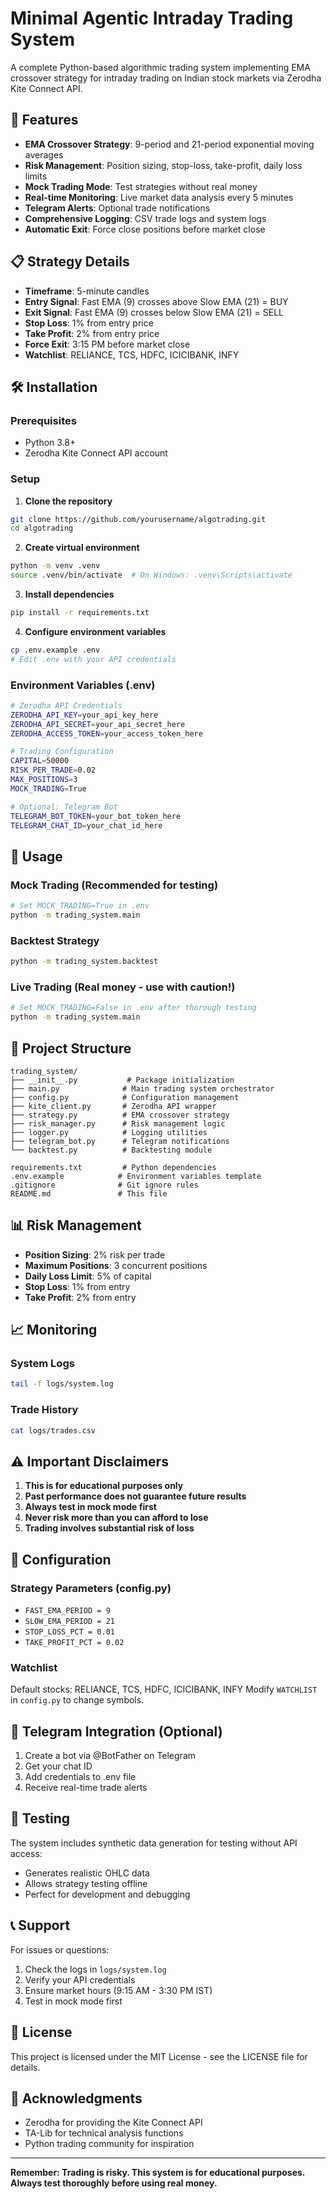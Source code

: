 # Minimal Agentic Intraday Trading System

A complete Python-based algorithmic trading system implementing EMA crossover strategy for intraday trading on Indian stock markets via Zerodha Kite Connect API.

## 🚀 Features

- **EMA Crossover Strategy**: 9-period and 21-period exponential moving averages
- **Risk Management**: Position sizing, stop-loss, take-profit, daily loss limits
- **Mock Trading Mode**: Test strategies without real money
- **Real-time Monitoring**: Live market data analysis every 5 minutes
- **Telegram Alerts**: Optional trade notifications
- **Comprehensive Logging**: CSV trade logs and system logs
- **Automatic Exit**: Force close positions before market close

## 📋 Strategy Details

- **Timeframe**: 5-minute candles
- **Entry Signal**: Fast EMA (9) crosses above Slow EMA (21) = BUY
- **Exit Signal**: Fast EMA (9) crosses below Slow EMA (21) = SELL
- **Stop Loss**: 1% from entry price
- **Take Profit**: 2% from entry price
- **Force Exit**: 3:15 PM before market close
- **Watchlist**: RELIANCE, TCS, HDFC, ICICIBANK, INFY

## 🛠️ Installation

### Prerequisites
- Python 3.8+
- Zerodha Kite Connect API account

### Setup

1. **Clone the repository**
```bash
git clone https://github.com/yourusername/algotrading.git
cd algotrading
```

2. **Create virtual environment**
```bash
python -m venv .venv
source .venv/bin/activate  # On Windows: .venv\Scripts\activate
```

3. **Install dependencies**
```bash
pip install -r requirements.txt
```

4. **Configure environment variables**
```bash
cp .env.example .env
# Edit .env with your API credentials
```

### Environment Variables (.env)
```bash
# Zerodha API Credentials
ZERODHA_API_KEY=your_api_key_here
ZERODHA_API_SECRET=your_api_secret_here
ZERODHA_ACCESS_TOKEN=your_access_token_here

# Trading Configuration
CAPITAL=50000
RISK_PER_TRADE=0.02
MAX_POSITIONS=3
MOCK_TRADING=True

# Optional: Telegram Bot
TELEGRAM_BOT_TOKEN=your_bot_token_here
TELEGRAM_CHAT_ID=your_chat_id_here
```

## 🚀 Usage

### Mock Trading (Recommended for testing)
```bash
# Set MOCK_TRADING=True in .env
python -m trading_system.main
```

### Backtest Strategy
```bash
python -m trading_system.backtest
```

### Live Trading (Real money - use with caution!)
```bash
# Set MOCK_TRADING=False in .env after thorough testing
python -m trading_system.main
```

## 📁 Project Structure

```
trading_system/
├── __init__.py           # Package initialization
├── main.py              # Main trading system orchestrator
├── config.py            # Configuration management
├── kite_client.py       # Zerodha API wrapper
├── strategy.py          # EMA crossover strategy
├── risk_manager.py      # Risk management logic
├── logger.py            # Logging utilities
├── telegram_bot.py      # Telegram notifications
└── backtest.py          # Backtesting module

requirements.txt         # Python dependencies
.env.example            # Environment variables template
.gitignore              # Git ignore rules
README.md               # This file
```

## 📊 Risk Management

- **Position Sizing**: 2% risk per trade
- **Maximum Positions**: 3 concurrent positions
- **Daily Loss Limit**: 5% of capital
- **Stop Loss**: 1% from entry
- **Take Profit**: 2% from entry

## 📈 Monitoring

### System Logs
```bash
tail -f logs/system.log
```

### Trade History
```bash
cat logs/trades.csv
```

## ⚠️ Important Disclaimers

1. **This is for educational purposes only**
2. **Past performance does not guarantee future results**
3. **Always test in mock mode first**
4. **Never risk more than you can afford to lose**
5. **Trading involves substantial risk of loss**

## 🔧 Configuration

### Strategy Parameters (config.py)
- `FAST_EMA_PERIOD = 9`
- `SLOW_EMA_PERIOD = 21`
- `STOP_LOSS_PCT = 0.01`
- `TAKE_PROFIT_PCT = 0.02`

### Watchlist
Default stocks: RELIANCE, TCS, HDFC, ICICIBANK, INFY
Modify `WATCHLIST` in `config.py` to change symbols.

## 🤖 Telegram Integration (Optional)

1. Create a bot via @BotFather on Telegram
2. Get your chat ID
3. Add credentials to .env file
4. Receive real-time trade alerts

## 🧪 Testing

The system includes synthetic data generation for testing without API access:
- Generates realistic OHLC data
- Allows strategy testing offline
- Perfect for development and debugging

## 📞 Support

For issues or questions:
1. Check the logs in `logs/system.log`
2. Verify your API credentials
3. Ensure market hours (9:15 AM - 3:30 PM IST)
4. Test in mock mode first

## 📜 License

This project is licensed under the MIT License - see the LICENSE file for details.

## 🙏 Acknowledgments

- Zerodha for providing the Kite Connect API
- TA-Lib for technical analysis functions
- Python trading community for inspiration

---

**Remember: Trading is risky. This system is for educational purposes. Always test thoroughly before using real money.** 